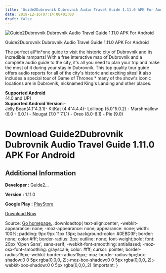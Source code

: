 ```yaml
---
title: 'Guide2Dubrovnik Dubrovnik Audio Travel Guide 1.11.0 APK For Android'
date: 2019-12-16T07:14:00+01:00
draft: false
---
```


![Guide2Dubrovnik Dubrovnik Audio Travel Guide 1.11.0 APK For Android](https://i1.wp.com/apkhome.net/wp-content/uploads/2019/11/Guide2Dubrovnik-Dubrovnik-Audio-Travel-Guide-1.11.0.png "Guide2Dubrovnik Dubrovnik Audio Travel Guide 1.11.0 APK For Android")

  

Guide2Dubrovnik Dubrovnik Audio Travel Guide 1.11.0 APK For Android

The perfect all\*in\*one guide to visit the historic city of Dubrovnik and its incredible ramparts! With a free interactive map of Dubrovnik and a complete audio guide to the city, it's all you need to plan your trip and make the most of it during your stay in Dubrovnik. This top quality tour guide offers audio reports for all of the city's historic and exciting sites! It also includes a special tour of Game of Thrones \* many of the show's iconic locations are in Dubrovnik, nicknamed King's Landing and other places.

**Supported Android**  
{4.0 and UP}  
**Supported Android Version**:-  
Jelly Bean(4.1"4.3.1)- KitKat (4.4"4.4.4)- Lollipop (5.0"5.0.2) - Marshmallow (6.0 - 6.0.1) - Nougat (7.0 " 7.1.1) - Oreo (8.0-8.1) - Pie (9.0)

Download Guide2Dubrovnik Dubrovnik Audio Travel Guide 1.11.0 APK For Android
============================================================================

Additional Information
----------------------

**Developer :** Guide2...

**Version :** 1.11.0

**Google Play :** [PlayStore](https://play.google.com/store/apps/details?id=travelhub.client.dubrovnik&hl=en)

  

[Download Now](https://store4app.co/post/guide2dubrovnik-dubrovnik-audio-travel-guide-1-11-0-apk-for-android_1574603338)

  
Source: [Go homepage.](https://store4app.co/post/guide2dubrovnik-dubrovnik-audio-travel-guide-1-11-0-apk-for-android_1574603338) .downloadtop{ text-align:center; -webkit-appearance: none; -moz-appearance: none; appearance: none; width: 100%; padding: 9px 9px 11px 13px; background-color: #0EBD3F; border: none; color:#fff; border-radius: 3px; outline: none; font-weight;bold; font: 20px 'Open Sans', sans-serif; -webkit-font-smoothing: antialiased; -moz-osx-font-smoothing: grayscale; color: #fff; cursor: pointer; border-radius:15px;-webkit-border-radius:15px;-moz-border-radius:5px;box-shadow:0 0 5px rgba(0,0,0,.2);-moz-box-shadow:0 0 5px rgba(0,0,0,.2);-webkit-box-shadow:0 0 5px rgba(0,0,0,.2) !important; }